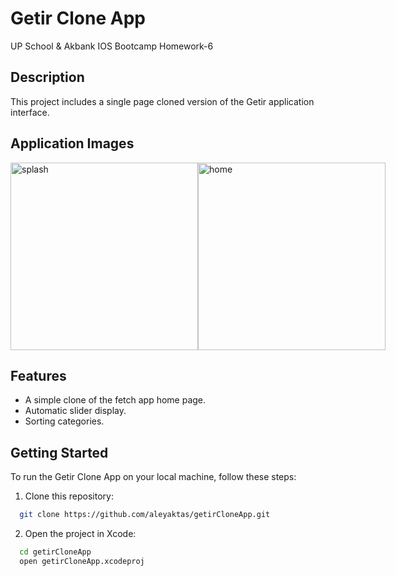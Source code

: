 # Getir Clone App

UP School & Akbank IOS Bootcamp Homework-6

## Description

This project includes a single page cloned version of the Getir application interface.

## Application Images


<div style="display: flex; flex-direction: row;">
  <img width="300" alt="splash" src="https://github.com/aleyaktas/GetirCloneApp/assets/76265779/0b876a03-f974-429b-892e-96a73676592f">
  <img width="300" alt="home" src="https://github.com/aleyaktas/GetirCloneApp/assets/76265779/f82fa367-0b07-435e-a4fa-4656c0d574a4">
</div>



## Features

- A simple clone of the fetch app home page.
- Automatic slider display.
- Sorting categories.

## Getting Started

To run the Getir Clone App on your local machine, follow these steps:

1. Clone this repository:

```bash
  git clone https://github.com/aleyaktas/getirCloneApp.git
```

2. Open the project in Xcode:

```bash
  cd getirCloneApp
  open getirCloneApp.xcodeproj
```






